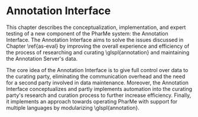 # Annotation Interface

This chapter describes the conceptualization, implementation, and expert testing
of a new component of the PharMe system: the Annotation Interface. The
Annotation Interface aims to solve the issues discussed in Chapter \ref{as-eval}
by improving the overall experience and efficiency of the process of
researching and curating \glspl{annotation} and maintaining the Annotation
Server's data.

The core idea of the Annotation Interface is to give full control over data to
the curating party, eliminating the communication overhead and the need for a
second party involved in data maintenance. Moreover, the Annotation Interface
conceptualizes and partly implements automation into the curating party's
research and curation process to further increase efficiency. Finally, it
implements an approach towards operating PharMe with support for multiple
languages by modularizing \glspl{annotation}.
